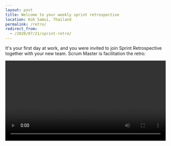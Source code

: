 ```yaml
---
layout: post
title: Welcome to your weekly sprint retrospective
location: Koh Samui, Thailand
permalink: /retro/
redirect_from:
  - /2020/07/21/sprint-retro/
---
```


It's your first day at work, and you were invited to join Sprint Retrospective together with your new team. Scrum Master is facilitation the retro:

<video width="100%" controls>
  <source src="/retro.mp4" type="video/mp4">
    Your browser does not support the video tag.
</video>
